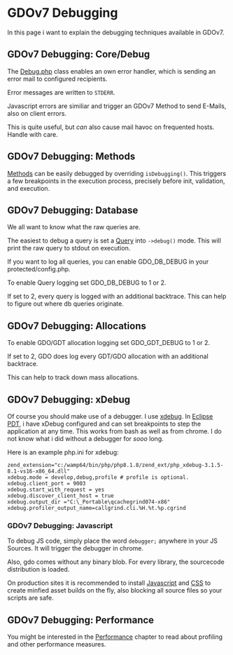 # GDOv7 Debugging

In this page i want to explain the debugging techniques available in GDOv7.

## GDOv7 Debugging: Core/Debug

The [Debug.php](../GDO/Core/Debug.php)
class enables an own error handler,
which is sending an error mail to configured recipients.

Error messages are written to `STDERR`.

Javascript errors are similiar and trigger an GDOv7 Method to send E-Mails, also on client errors.

This is quite useful, but *can* also cause mail havoc on frequented hosts. Handle with care.


## GDOv7 Debugging: Methods

[Methods](../GDO/Core/Method.php)
can be easily debugged by overriding `isDebugging()`.
This triggers a few breakpoints in the execution process,
precisely before init, validation, and execution.


## GDOv7 Debugging: Database

We all want to know what the raw queries are.

The easiest to debug a query is set a
[Query](../GDO/DB/Query.php)
into `->debug()` mode.
This will print the raw query to stdout on execution.

If you want to log all queries, you can enable GDO_DB_DEBUG in your protected/config.php.

To enable Query logging set GDO_DB_DEBUG to 1 or 2.

If set to 2, every query is logged with an additional backtrace.
This can help to figure out where db queries originate.

## GDOv7 Debugging: Allocations

To enable GDO/GDT allocation logging set GDO_GDT_DEBUG to 1 or 2.

If set to 2, GDO does log every GDT/GDO allocation with an additional backtrace.

This can help to track down mass allocations.

## GDOv7 Debugging: xDebug

Of course you should make use of a debugger.
I use [xdebug](https://pecl.php.net/package/xdebug).
In [Eclipse PDT](https://www.eclipse.org/pdt/),
i have xDebug configured and can set breakpoints to step the application at any time.
This works from bash as well as from chrome.
I do not know what i did without a debugger for *sooo* long.

Here is an example php.ini for xdebug:

    zend_extension="c:/wamp64/bin/php/php8.1.8/zend_ext/php_xdebug-3.1.5-8.1-vs16-x86_64.dll"
    xdebug.mode = develop,debug,profile # profile is optional.
    xdebug.client_port = 9003
    xdebug.start_with_request = yes
    xdebug.discover_client_host = true
    xdebug.output_dir ="C:\_Portable\qcachegrind074-x86"
    xdebug.profiler_output_name=callgrind.cli.%H.%t.%p.cgrind

### GDOv7 Debugging: Javascript

To debug JS code, simply place the word `debugger;` anywhere in your JS Sources.
It will trigger the debugger in chrome.

Also, gdo comes without any binary blob.
For every library, the sourcecode distribution is loaded.

On production sites it is recommended to install
[Javascript](https://github.com/gizmore/phpgdo-javascript)
and
[CSS](https://github.com/gizmore/phpgdo-css)
to create minfied asset builds on the fly,
also blocking all source files so your scripts are safe.

## GDOv7 Debugging: Performance

You might be interested in the
[Performance](GDO7_PERFORMANCE.md)
chapter to read about profiling and other performance measures.
